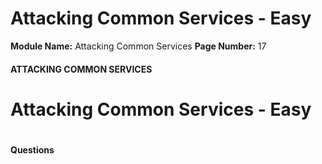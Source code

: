 <!--
 // Platform: Academy
// URL: https://academy.hackthebox.com/module/116/section/1466
// Platform Version: V1
// Module ID: 116
// Module Name: Attacking Common Services
// Module Difficulty: Medium
// Section ID: 1466
// Section Title: Attacking Common Services - Easy
// Page Title: Hack The Box - Academy
// Page Number: 17
-->

# Attacking Common Services - Easy

**Module Name:** Attacking Common Services **Page Number:** 17

#### 

#### ATTACKING COMMON SERVICES

# Attacking Common Services - Easy

# 

# 

#### Questions

####